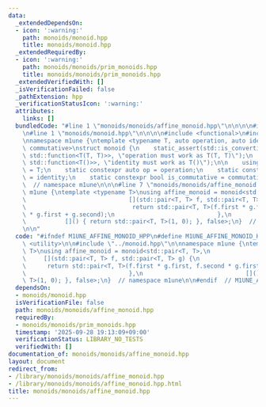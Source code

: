 ```yaml
---
data:
  _extendedDependsOn:
  - icon: ':warning:'
    path: monoids/monoid.hpp
    title: monoids/monoid.hpp
  _extendedRequiredBy:
  - icon: ':warning:'
    path: monoids/monoids/prim_monoids.hpp
    title: monoids/monoids/prim_monoids.hpp
  _extendedVerifiedWith: []
  _isVerificationFailed: false
  _pathExtension: hpp
  _verificationStatusIcon: ':warning:'
  attributes:
    links: []
  bundledCode: "#line 1 \"monoids/monoids/affine_monoid.hpp\"\n\n\n\n#include <utility>\n\
    \n#line 1 \"monoids/monoid.hpp\"\n\n\n\n#include <functional>\n#include <type_traits>\n\
    \nnamespace m1une {\ntemplate <typename T, auto operation, auto identity, bool\
    \ commutative>\nstruct monoid {\n    static_assert(std::is_convertible_v<decltype(operation),\
    \ std::function<T(T, T)>>, \"operation must work as T(T, T)\");\n    static_assert(std::is_convertible_v<decltype(identity),\
    \ std::function<T()>>, \"identity must work as T()\");\n\n    using value_type\
    \ = T;\n    static constexpr auto op = operation;\n    static constexpr auto id\
    \ = identity;\n    static constexpr bool is_commutative = commutative;\n};\n}\
    \  // namespace m1une\n\n\n#line 7 \"monoids/monoids/affine_monoid.hpp\"\n\nnamespace\
    \ m1une {\ntemplate <typename T>\nusing affine_monoid = monoid<std::pair<T, T>,\n\
    \                             [](std::pair<T, T> f, std::pair<T, T> g) {\n   \
    \                              return std::pair<T, T>(f.first * g.first, f.second\
    \ * g.first + g.second);\n                             },\n                  \
    \           []() { return std::pair<T, T>(1, 0); }, false>;\n}  // namespace m1une\n\
    \n\n"
  code: "#ifndef M1UNE_AFFINE_MONOID_HPP\n#define M1UNE_AFFINE_MONOID_HPP 1\n\n#include\
    \ <utility>\n\n#include \"../monoid.hpp\"\n\nnamespace m1une {\ntemplate <typename\
    \ T>\nusing affine_monoid = monoid<std::pair<T, T>,\n                        \
    \     [](std::pair<T, T> f, std::pair<T, T> g) {\n                           \
    \      return std::pair<T, T>(f.first * g.first, f.second * g.first + g.second);\n\
    \                             },\n                             []() { return std::pair<T,\
    \ T>(1, 0); }, false>;\n}  // namespace m1une\n\n#endif  // M1UNE_AFFINE_MONOID_HPP\n"
  dependsOn:
  - monoids/monoid.hpp
  isVerificationFile: false
  path: monoids/monoids/affine_monoid.hpp
  requiredBy:
  - monoids/monoids/prim_monoids.hpp
  timestamp: '2025-09-28 19:13:09+09:00'
  verificationStatus: LIBRARY_NO_TESTS
  verifiedWith: []
documentation_of: monoids/monoids/affine_monoid.hpp
layout: document
redirect_from:
- /library/monoids/monoids/affine_monoid.hpp
- /library/monoids/monoids/affine_monoid.hpp.html
title: monoids/monoids/affine_monoid.hpp
---
```

